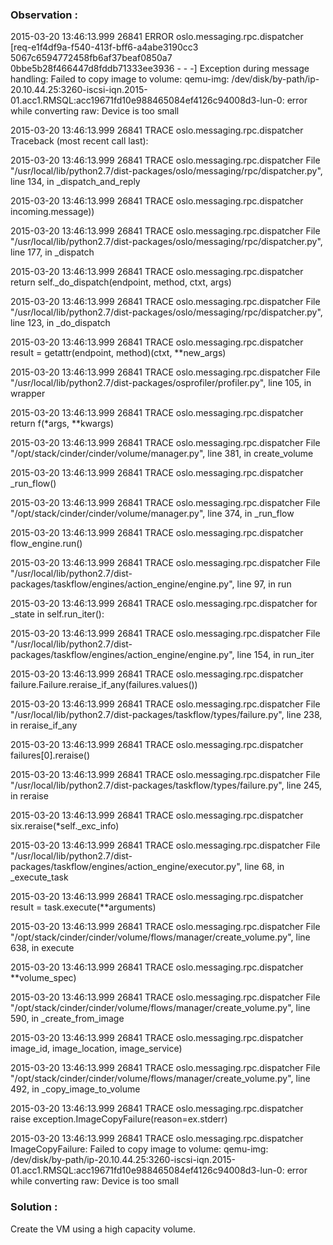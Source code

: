 ### Observation :

2015-03-20 13:46:13.999 26841 ERROR oslo.messaging.rpc.dispatcher [req-e1f4df9a-f540-413f-bff6-a4abe3190cc3 5067c6594772458fb6af37beaf0850a7 0bbe5b28f466447d8fddb71333ee3936 - - -] Exception during message handling: Failed to copy image to volume: qemu-img: /dev/disk/by-path/ip-20.10.44.25:3260-iscsi-iqn.2015-01.acc1.RMSQL:acc19671fd10e988465084ef4126c94008d3-lun-0: error while converting raw: Device is too small

2015-03-20 13:46:13.999 26841 TRACE oslo.messaging.rpc.dispatcher Traceback (most recent call last):

2015-03-20 13:46:13.999 26841 TRACE oslo.messaging.rpc.dispatcher   File "/usr/local/lib/python2.7/dist-packages/oslo/messaging/rpc/dispatcher.py", line 134, in _dispatch_and_reply

2015-03-20 13:46:13.999 26841 TRACE oslo.messaging.rpc.dispatcher     incoming.message))

2015-03-20 13:46:13.999 26841 TRACE oslo.messaging.rpc.dispatcher   File "/usr/local/lib/python2.7/dist-packages/oslo/messaging/rpc/dispatcher.py", line 177, in _dispatch

2015-03-20 13:46:13.999 26841 TRACE oslo.messaging.rpc.dispatcher     return self._do_dispatch(endpoint, method, ctxt, args)

2015-03-20 13:46:13.999 26841 TRACE oslo.messaging.rpc.dispatcher   File "/usr/local/lib/python2.7/dist-packages/oslo/messaging/rpc/dispatcher.py", line 123, in _do_dispatch

2015-03-20 13:46:13.999 26841 TRACE oslo.messaging.rpc.dispatcher     result = getattr(endpoint, method)(ctxt, **new_args)

2015-03-20 13:46:13.999 26841 TRACE oslo.messaging.rpc.dispatcher   File "/usr/local/lib/python2.7/dist-packages/osprofiler/profiler.py", line 105, in wrapper

2015-03-20 13:46:13.999 26841 TRACE oslo.messaging.rpc.dispatcher     return f(*args, **kwargs)

2015-03-20 13:46:13.999 26841 TRACE oslo.messaging.rpc.dispatcher   File "/opt/stack/cinder/cinder/volume/manager.py", line 381, in create_volume

2015-03-20 13:46:13.999 26841 TRACE oslo.messaging.rpc.dispatcher     _run_flow()

2015-03-20 13:46:13.999 26841 TRACE oslo.messaging.rpc.dispatcher   File "/opt/stack/cinder/cinder/volume/manager.py", line 374, in _run_flow

2015-03-20 13:46:13.999 26841 TRACE oslo.messaging.rpc.dispatcher     flow_engine.run()

2015-03-20 13:46:13.999 26841 TRACE oslo.messaging.rpc.dispatcher   File "/usr/local/lib/python2.7/dist-packages/taskflow/engines/action_engine/engine.py", line 97, in run

2015-03-20 13:46:13.999 26841 TRACE oslo.messaging.rpc.dispatcher     for _state in self.run_iter():

2015-03-20 13:46:13.999 26841 TRACE oslo.messaging.rpc.dispatcher   File "/usr/local/lib/python2.7/dist-packages/taskflow/engines/action_engine/engine.py", line 154, in run_iter

2015-03-20 13:46:13.999 26841 TRACE oslo.messaging.rpc.dispatcher     failure.Failure.reraise_if_any(failures.values())

2015-03-20 13:46:13.999 26841 TRACE oslo.messaging.rpc.dispatcher   File "/usr/local/lib/python2.7/dist-packages/taskflow/types/failure.py", line 238, in reraise_if_any

2015-03-20 13:46:13.999 26841 TRACE oslo.messaging.rpc.dispatcher     failures[0].reraise()

2015-03-20 13:46:13.999 26841 TRACE oslo.messaging.rpc.dispatcher   File "/usr/local/lib/python2.7/dist-packages/taskflow/types/failure.py", line 245, in reraise

2015-03-20 13:46:13.999 26841 TRACE oslo.messaging.rpc.dispatcher     six.reraise(*self._exc_info)

2015-03-20 13:46:13.999 26841 TRACE oslo.messaging.rpc.dispatcher   File "/usr/local/lib/python2.7/dist-packages/taskflow/engines/action_engine/executor.py", line 68, in _execute_task

2015-03-20 13:46:13.999 26841 TRACE oslo.messaging.rpc.dispatcher     result = task.execute(**arguments)

2015-03-20 13:46:13.999 26841 TRACE oslo.messaging.rpc.dispatcher   File "/opt/stack/cinder/cinder/volume/flows/manager/create_volume.py", line 638, in execute

2015-03-20 13:46:13.999 26841 TRACE oslo.messaging.rpc.dispatcher     **volume_spec)

2015-03-20 13:46:13.999 26841 TRACE oslo.messaging.rpc.dispatcher   File "/opt/stack/cinder/cinder/volume/flows/manager/create_volume.py", line 590, in _create_from_image

2015-03-20 13:46:13.999 26841 TRACE oslo.messaging.rpc.dispatcher     image_id, image_location, image_service)

2015-03-20 13:46:13.999 26841 TRACE oslo.messaging.rpc.dispatcher   File "/opt/stack/cinder/cinder/volume/flows/manager/create_volume.py", line 492, in _copy_image_to_volume

2015-03-20 13:46:13.999 26841 TRACE oslo.messaging.rpc.dispatcher     raise exception.ImageCopyFailure(reason=ex.stderr)

2015-03-20 13:46:13.999 26841 TRACE oslo.messaging.rpc.dispatcher ImageCopyFailure: Failed to copy image to volume: qemu-img: /dev/disk/by-path/ip-20.10.44.25:3260-iscsi-iqn.2015-01.acc1.RMSQL:acc19671fd10e988465084ef4126c94008d3-lun-0: error while converting raw: Device is too small


### Solution :

Create the VM using a high capacity volume.